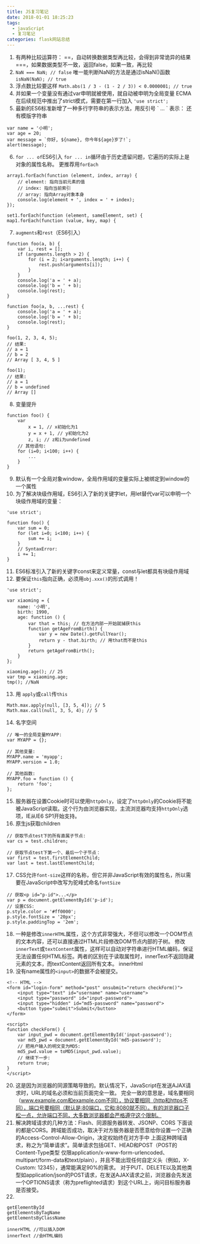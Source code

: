 ```yaml
---
title: JS复习笔记
date: 2018-01-01 18:25:23
tags:
  - javaScript
  - 复习笔记
categories: flask网站总结
---
```


1. 有两种比较运算符：
==，自动转换数据类型再比较，会得到非常诡异的结果
===，如果数据类型不一致，返回false，如果一致，再比较
2. `NaN === NaN; // false`
唯一能判断NaN的方法是通过isNaN()函数
`isNaN(NaN); // true`
3. 浮点数比较要这样
`Math.abs(1 / 3 - (1 - 2 / 3)) < 0.0000001; // true`
4. 并如果一个变量没有通过var申明就被使用，就自动被申明为全局变量
ECMA在后续规范中推出了strict模式，需要在第一行加入
`'use strict';`
5. 最新的ES6标准新增了一种多行字符串的表示方法，用反引号 \` ... \` 表示：
还有模版字符串
```
var name = '小明';
var age = 20;
var message = `你好, ${name}, 你今年${age}岁了!`;
alert(message);
```
6. `for ... of`ES6引入
`for ... in`循环由于历史遗留问题，它遍历的实际上是对象的属性名称。
更推荐用`forEach`
```
array1.forEach(function (element, index, array) {
    // element: 指向当前元素的值
    // index: 指向当前索引
    // array: 指向Array对象本身
    console.log(element + ', index = ' + index);
});

set1.forEach(function (element, sameElement, set) {
map1.forEach(function (value, key, map) {
```

7. `augments`和`rest`（ES6引入）
```
function foo(a, b) {
    var i, rest = [];
    if (arguments.length > 2) {
        for (i = 2; i<arguments.length; i++) {
            rest.push(arguments[i]);
        }
    }
    console.log('a = ' + a);
    console.log('b = ' + b);
    console.log(rest);
}

function foo(a, b, ...rest) {
    console.log('a = ' + a);
    console.log('b = ' + b);
    console.log(rest);
}

foo(1, 2, 3, 4, 5);
// 结果:
// a = 1
// b = 2
// Array [ 3, 4, 5 ]

foo(1);
// 结果:
// a = 1
// b = undefined
// Array []
```
8. 变量提升
```
function foo() {
    var
        x = 1, // x初始化为1
        y = x + 1, // y初始化为2
        z, i; // z和i为undefined
    // 其他语句:
    for (i=0; i<100; i++) {
        ...
    }
}
```
9. 默认有一个全局对象window，全局作用域的变量实际上被绑定到window的一个属性
10. 为了解决块级作用域，ES6引入了新的关键字let，用let替代var可以申明一个块级作用域的变量：
```
'use strict';

function foo() {
    var sum = 0;
    for (let i=0; i<100; i++) {
        sum += i;
    }
    // SyntaxError:
    i += 1;
}
```
11. ES6标准引入了新的关键字const来定义常量，const与let都具有块级作用域
12. 要保证`this`指向正确，必须用`obj.xxx()`的形式调用！
```
'use strict';

var xiaoming = {
    name: '小明',
    birth: 1990,
    age: function () {
        var that = this; // 在方法内部一开始就捕获this
        function getAgeFromBirth() {
            var y = new Date().getFullYear();
            return y - that.birth; // 用that而不是this
        }
        return getAgeFromBirth();
    }
};

xiaoming.age(); // 25
var tmp = xiaoming.age;
tmp(); //NaN
```
13. 用 `apply`或`call`传`this`
```
Math.max.apply(null, [3, 5, 4]); // 5
Math.max.call(null, 3, 5, 4); // 5
```
14. 名字空间
```
// 唯一的全局变量MYAPP:
var MYAPP = {};

// 其他变量:
MYAPP.name = 'myapp';
MYAPP.version = 1.0;

// 其他函数:
MYAPP.foo = function () {
    return 'foo';
};
```
15. 服务器在设置Cookie时可以使用`httpOnly`，设定了`httpOnly`的Cookie将不能被JavaScript读取。这个行为由浏览器实现，主流浏览器均支持`httpOnly`选项，IE从IE6 SP1开始支持。
16. 原生js获取children
```
// 获取节点test下的所有直属子节点:
var cs = test.children;

// 获取节点test下第一个、最后一个子节点：
var first = test.firstElementChild;
var last = test.lastElementChild;
```
17. CSS允许`font-size`这样的名称，但它并非JavaScript有效的属性名，所以需要在JavaScript中改写为驼峰式命名`fontSize`
```
// 获取<p id="p-id">...</p>
var p = document.getElementById('p-id');
// 设置CSS:
p.style.color = '#ff0000';
p.style.fontSize = '20px';
p.style.paddingTop = '2em';
```
18. 一种是修改`innerHTML`属性，这个方式非常强大，不但可以修改一个DOM节点的文本内容，还可以直接通过HTML片段修改DOM节点内部的子树。
修改`innerText`或`textContent`属性，这样可以自动对字符串进行HTML编码，保证无法设置任何HTML标签。两者的区别在于读取属性时，innerText不返回隐藏元素的文本，而textContent返回所有文本。
innerHtml
19. 没有name属性的`<input>`的数据不会被提交。
```
<!-- HTML -->
<form id="login-form" method="post" onsubmit="return checkForm()">
    <input type="text" id="username" name="username">
    <input type="password" id="input-password">
    <input type="hidden" id="md5-password" name="password">
    <button type="submit">Submit</button>
</form>

<script>
function checkForm() {
    var input_pwd = document.getElementById('input-password');
    var md5_pwd = document.getElementById('md5-password');
    // 把用户输入的明文变为MD5:
    md5_pwd.value = toMD5(input_pwd.value);
    // 继续下一步:
    return true;
}
</script>
```
20. 这是因为浏览器的同源策略导致的。默认情况下，JavaScript在发送AJAX请求时，URL的域名必须和当前页面完全一致。
完全一致的意思是，域名要相同（www.example.com和example.com不同），协议要相同（http和https不同），端口号要相同（默认是:80端口，它和:8080就不同）。有的浏览器口子松一点，允许端口不同，大多数浏览器都会严格遵守这个限制。
21. 解决跨域请求的几种方法：Flash、同源服务器转发、JSONP、CORS
下面谈的都是CORS。跨域能否成功，取决于对方服务器是否愿意给你设置一个正确的Access-Control-Allow-Origin，决定权始终在对方手中
上面这种跨域请求，称之为“简单请求”。简单请求包括GET、HEAD和POST（POST的Content-Type类型
仅限application/x-www-form-urlencoded、multipart/form-data和text/plain），并且不能出现任何自定义头（例如，X-Custom: 12345），通常能满足90%的需求。
对于PUT、DELETE以及其他类型如application/json的POST请求，在发送AJAX请求之前，浏览器会先发送一个OPTIONS请求（称为preflighted请求）到这个URL上，询问目标服务器是否接受。
22. 
```
getElementById
getElementsByTagName
getElementsByClassName

innerHTML //可以插入DOM
innerText //会HTML编码
```

